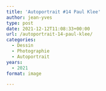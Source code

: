 ```yaml
---
title: 'Autoportrait #14 Paul Klee'
author: jean-yves
type: post
date: 2021-12-12T11:08:33+00:00
url: /autoportrait-14-paul-klee/
categories:
  - Dessin
  - Photographie
  - Autoportrait
years:
  - 2021
format: image

---
```

